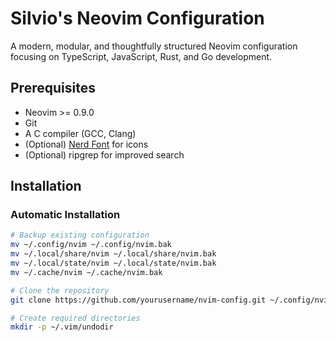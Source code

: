 # Silvio's Neovim Configuration

A modern, modular, and thoughtfully structured Neovim configuration focusing on TypeScript, JavaScript, Rust, and Go development.

## Prerequisites

- Neovim >= 0.9.0
- Git
- A C compiler (GCC, Clang)
- (Optional) [Nerd Font](https://www.nerdfonts.com/) for icons
- (Optional) ripgrep for improved search

## Installation

### Automatic Installation

```bash
# Backup existing configuration
mv ~/.config/nvim ~/.config/nvim.bak
mv ~/.local/share/nvim ~/.local/share/nvim.bak
mv ~/.local/state/nvim ~/.local/state/nvim.bak
mv ~/.cache/nvim ~/.cache/nvim.bak

# Clone the repository
git clone https://github.com/yourusername/nvim-config.git ~/.config/nvim

# Create required directories
mkdir -p ~/.vim/undodir